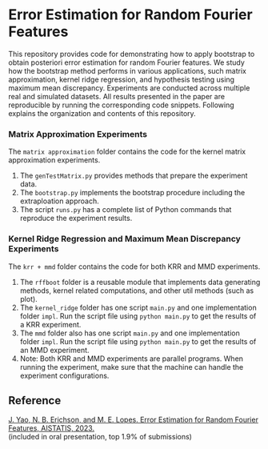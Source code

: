 # Error Estimation for Random Fourier Features

This repository provides code for demonstrating how to apply bootstrap to obtain posteriori error estimation for random Fourier features. We study how the bootstrap method performs in various applications, such matrix approximation, kernel ridge regression, and hypothesis testing using maximum mean discrepancy. Experiments are conducted across multiple real and simulated datasets. All results presented in the paper are reproducible by running the corresponding code snippets. Following explains the organization and contents of this repository.   

### Matrix Approximation Experiments

The `matrix approximation` folder contains the code for the kernel matrix approximation experiments.
1. The `genTestMatrix.py` provides methods that prepare the experiment data. 
2. The `bootstrap.py` implements the bootstrap procedure including the extraploation approach. 
3. The script `runs.py` has a complete list of Python commands that reproduce the experiment results.

### Kernel Ridge Regression and Maximum Mean Discrepancy Experiments

The `krr + mmd` folder contains the code for both KRR and MMD experiments.
1. The `rffboot` folder is a reusable module that implements data generating methods, kernel related computations, and other util methods (such as plot).
2. The `kernel_ridge` folder has one script `main.py` and one implementation folder `impl`. Run the script file using `python main.py` to get the results of a KRR experiment. 
3. The `mmd` folder also has one script `main.py` and one implementation folder `impl`. Run the script file using `python main.py` to get the results of an MMD experiment.
4. Note: Both KRR and MMD experiments are parallel programs. When running the experiment, make sure that the machine can handle the experiment configurations.  

## Reference
[J. Yao, N. B. Erichson, and M. E. Lopes. Error Estimation for Random Fourier Features, AISTATIS, 
2023.](https://proceedings.mlr.press/v206/yao23a.html) \
(included in oral presentation, top 1.9% of submissions)
